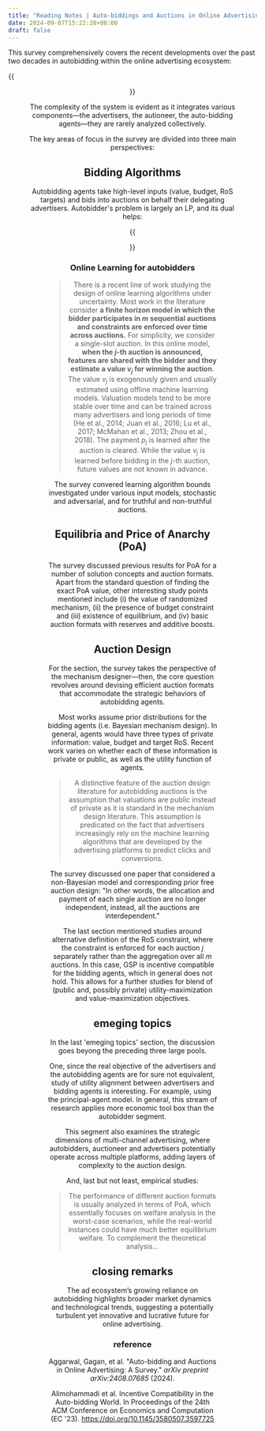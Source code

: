 ```yaml
---
title: "Reading Notes | Auto-biddings and Auctions in Online Advertising by Aggarwal et al. (2024)"
date: 2024-09-07T15:22:28+08:00
draft: false
---
```


This survey comprehensively covers the recent developments over the past two decades in autobidding within the online advertising ecosystem:

{{<figure align="center" src="/google_ad_gossip/autobidding.jpeg" caption="Most research focuses on specific interactions between two of these components, often through the lenses of mechanism or algorithm design. Alimohammadi (2023)." width="88%">}}

The complexity of the system is evident as it integrates various components—the advertisers, the autioneer, the auto-bidding agents—they are rarely analyzed collectively.

The key areas of focus in the survey are divided into three main perspectives:

## Bidding Algorithms

Autobidding agents take high-level inputs (value, budget, RoS targets) and bids into auctions on behalf their delegating advertisers. Autobidder's problem is largely an LP, and its dual helps:

{{<figure align="center" src="/google_ad_gossip/autobidding_LP.jpeg" caption="excerpts from Aggarwal et al. (2024)" width="99%">}}

### Online Learning for autobidders

> There is a recent line of work studying the design of online learning algorithms under uncertainty. Most work in the literature consider **a finite horizon model in which the bidder participates in $m$ sequential auctions and constraints are enforced over time across auctions.** For simplicity, we consider a single-slot auction. In this online model, **when the $j$-th auction is announced, features are shared with the bidder and they estimate a value $v_j$ for winning the auction**. The value $v_j$ is exogenously given and usually estimated using offline machine learning models. Valuation models tend to be more stable over time and can be trained across many advertisers and long periods of time (He et al., 2014; Juan et al., 2016; Lu et al., 2017; McMahan et al., 2013; Zhou et al., 2018). The payment $p_j$ is learned after the auction is cleared. While the value $v_j$ is learned before bidding in the $j$-th auction, future values are not known in advance.

The survey convered learning algorithm bounds investigated under various input models, stochastic and adversarial, and for truthful and non-truthful auctions.

## Equilibria and Price of Anarchy (PoA)

The survey discussed previous results for PoA for a number of solution concepts and auction formats. Apart from the standard question of finding the exact PoA value, other interesting study points mentioned include (i) the value of randomized mechanism, (ii) the presence of budget constraint and (iii) existence of equilibrium, and (iv) basic auction formats with reserves and additive boosts.

## Auction Design

For the section, the survey takes the perspective of the mechanism designer—then, the core question revolves around devising efficient auction formats that accommodate the strategic behaviors of autobidding agents.

Most works assume prior distributions for the bidding agents (i.e. Bayesian mechanism design). In general, agents would have three types of private information: value, budget and target RoS. Recent work varies on whether each of these information is private or public, as well as the utility function of agents.

> A distinctive feature of the auction design literature for autobidding auctions is the assumption that valuations are public instead of private as it is standard in the mechanism design literature. This assumption is predicated on the fact that advertisers increasingly rely on the machine learning algorithms that are developed by the advertising platforms to predict clicks and conversions.

The survey discussed one paper that considered a non-Bayesian model and corresponding prior free auction design: "In other words, the allocation and payment of each single auction are no longer independent, instead, all the auctions are interdependent."

The last section mentioned studies around alternative definition of the RoS constraint, where the constraint is enforced for each auction $j$ separately rather than the aggregation over all $m$ auctions. In this case, GSP is incentive compatible for the bidding agents, which in general does not hold. This allows for a further studies for blend of (public and, possibly private) utility-maximization and value-maximization objectives.

## emeging topics

In the last 'emeging topics' section, the discussion goes beyong the preceding three large pools. 

One, since the real objective of the advertisers and the autobidding agents are for sure not equivalent, study of utility alignment between advertisers and bidding agents is interesting. For example, using the principal-agent model. In general, this stream of research applies more economic tool box than the autobidder segment.

This segment also examines the strategic dimensions of multi-channel advertising, where autobidders, auctioneer and advertisers potentially operate across multiple platforms, adding layers of complexity to the auction design.

And, last but not least, empirical studies:

> The performance of different auction formats is usually analyzed in terms of PoA, which essentially focuses on welfare analysis in the worst-case scenarios, while the real-world instances could have much better equilibrium welfare. To complement the theoretical analysis...

## closing remarks

The ad ecosystem’s growing  reliance on autobidding highlights broader market dynamics and technological trends, suggesting a potentially turbulent yet innovative and lucrative future for online advertising.

### reference

Aggarwal, Gagan, et al. "Auto-bidding and Auctions in Online Advertising: A Survey." *arXiv preprint arXiv:2408.07685* (2024).


Alimohammadi et al. Incentive Compatibility in the Auto-bidding World. In Proceedings of the 24th ACM Conference on Economics and Computation (EC '23). https://doi.org/10.1145/3580507.3597725
